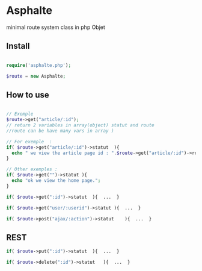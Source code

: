 # Asphalte
minimal route system class in php Objet


## Install

```php

require('asphalte.php');

$route = new Asphalte;	

```



## How to use 

```php

// Exemple 
$route->get("article/:id"); 
// return 2 variables in array(object) statut and route 
//route can be have many vars in array )

// For exemple  :
if(	$route->get("article/:id")->statut	){	
  echo " we view the article page id : ".$route->get("article/:id")->route["id"];
}

// Other exemples :
if(	$route->get("")->statut	){	
  echo "ok we view the home page.";
}

if(	$route->get(":id")->statut	){  ...  }

if(	$route->get("user/:userid")->statut	){  ...  }

if(	$route->post("ajax/:action")->statut	){  ...  }

```

## REST

```php
if(	$route->put(":id")->statut	){  ...  }

if(	$route->delete(":id")->statut	){  ...  }

```
